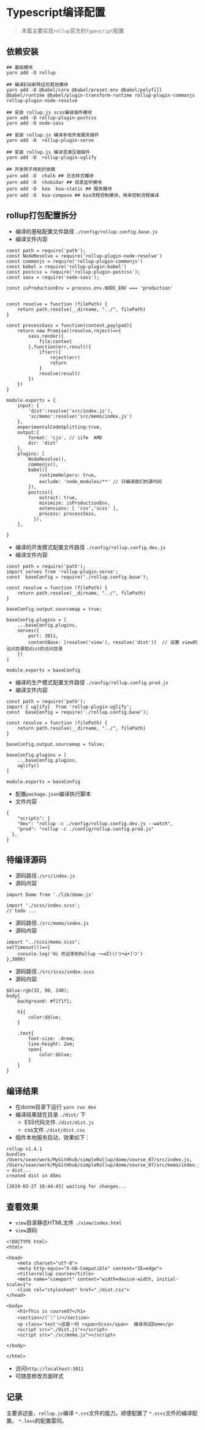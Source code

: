 
# Typescript编译配置
> 本篇主要实现`rollup`官方的`Typescript`配置

## 依赖安装

```
## 基础模块
yarn add -D rollup 

## 编译ES6新特征的其他模块
yarn add -D @babel/core @babel/preset-env @babel/polyfill  @babel/runtime @babel/plugin-transform-runtime rollup-plugin-commonjs  rollup-plugin-node-resolve

## 安装 rollup.js scss编译插件模块
yarn add -D rollup-plugin-postcss 
yarn add -D node-sass

## 安装 rollup.js 编译本地开发服务插件
yarn add -D  rollup-plugin-serve

## 安装 rollup.js 编译混淆压缩插件
yarn add -D  rollup-plugin-uglify

## 开发例子用到的依赖
yarn add -D  chalk ## 日志样式模块
yarn add -D  chokidar ## 目录监听模块
yarn add -D  koa  koa-static ## 服务模块
yarn add -D  koa-compose ## koa流程控制模块，用来控制流程编译
```

## rollup打包配置拆分  

- 编译的基础配置文件路径 `./config/rollup.config.base.js`
- 编译文件内容
```
const path = require('path');
const NodeResolve = require('rollup-plugin-node-resolve')
const commonjs = require('rollup-plugin-commonjs')
const babel = require('rollup-plugin-babel')
const postcss = require('rollup-plugin-postcss');
const sass = require('node-sass');

const isProductionEnv = process.env.NODE_ENV === 'production'


const resolve = function (filePath) {
    return path.resolve(__dirname, "../", filePath)
}

const processSass = function(context,paylpad){
    return new Promise((resolve,reject)=>{
        sass.render({
            file:context
        },function(err,result){
            if(err){
                reject(err)
                return 
            }
            resolve(result)
        })
    })
}

module.exports = {
    input: {
        'dist':resolve('src/index.js'),
        'sc/memo':resolve('src/memo/index.js')
    },
    experimentalCodeSplitting:true,
    output:{
        format: 'cjs', // iife  AMD
        dir: 'dist'
    },
    plugins: [
        NodeResolve(),
        commonjs(),
        babel({
            runtimeHelpers: true,
            exclude: 'node_modules/**' // 只编译我们的源代码
        }),
        postcss({
            extract: true,
            minimize: isProductionEnv,
            extensions: [ 'css','scss' ],
            process: processSass,
          }),
    ],
    
}
```

- 编译的开发模式配置文件路径 `./config/rollup.config.dev.js`
- 编译文件内容
```
const path = require('path');
import serves from 'rollup-plugin-serve';
const  baseConfig = require('./rollup.config.base');

const resolve = function (filePath) {
    return path.resolve(__dirname, "../", filePath)
}

baseConfig.output.sourcemap = true;

baseConfig.plugins = [
    ...baseConfig.plugins,
    serves({
        port: 3011,
        contentBase: [resolve('view'), resolve('dist')]  // 设置 view的访问目录和dist的访问目录
    })
]

module.exports = baseConfig
```

- 编译的生产模式配置文件路径 `./config/rollup.config.prod.js`
- 编译文件内容
```
const path = require('path');
import { uglify}  from 'rollup-plugin-uglify';
const  baseConfig = require('./rollup.config.base');

const resolve = function (filePath) {
    return path.resolve(__dirname, "../", filePath)
}

baseConfig.output.sourcemap = false;

baseConfig.plugins = [
    ...baseConfig.plugins,
    uglify()
]

module.exports = baseConfig

```

- 配置`package.json`编译执行脚本
- 文件内容
```
{
    "scripts": {
    "dev": "rollup -c ./config/rollup.config.dev.js --watch",
    "prod": "rollup -c ./config/rollup.config.prod.js"
  },
}

```

## 待编译源码  

- 源码路径`./src/index.js`
- 源码内容
```
import Dome from './lib/dome.js'

import './scss/index.scss';
// todo ...

```
- 源码路径`./src/memo/index.js`
- 源码内容
```
import "../scss/memo.scss";
setTimeout(()=>{
    console.log('Hi 欢迎来到Rollup ─=≡Σ(((つ•̀ω•́)つ')
},3000)
```

- 源码路径`./src/scss/index.scss`
- 源码内容
```
$blue:rgb(32, 98, 240);
body{
    background: #f1f1f1;

    h1{
        color:$blue;
    }

    .text{
        font-size: .8rem;
        line-height: 2em;
        span{
            color:$blue;
        }
    }
}
```

## 编译结果

- 在dome目录下运行 `yarn run dev `
- 编译结果就在目录 `./dist/` 下
  - ES5代码文件`./dist/dist.js`
  - css文件`./dist/dist.css`
- 插件本地服务启动，效果如下：
```
rollup v1.4.1
bundles /Users/sean/work/MyGitHhub/simpleRollup/dome/course_07/src/index.js, /Users/sean/work/MyGitHhub/simpleRollup/dome/course_07/src/memo/index.js → dist...
created dist in 45ms

[2019-03-27 10:44:43] waiting for changes...

```

## 查看效果
- `view`目录静态HTML文件 `./view/index.html`
- `view`源码
```
<!DOCTYPE html>
<html>

<head>
    <meta charset="utf-8">
    <meta http-equiv="X-UA-Compatible" content="IE=edge">
    <title>rollup course</title>
    <meta name="viewport" content="width=device-width, initial-scale=1">
    <link rel="stylesheet" href="./dist.css">
</head>

<body>
    <h1>This is course07</h1>
    <section>/(ﾟ▽ﾟ)/</section>
    <p class='text'>这是一份 <span>Scss</span>  编译测试Dome</p>
    <script src="./dist.js"></script>
    <script src="./sc/memo.js"></script>

</body>

</html>

```
-  访问`http://localhost:3011`
-  可随意修改页面样式


## 记录  

主要讲述是，`rollup.js`编译 `*.css`文件的能力。顺便配置了 `*.scss`文件的编译配置。 `*.less`的配置雷同。